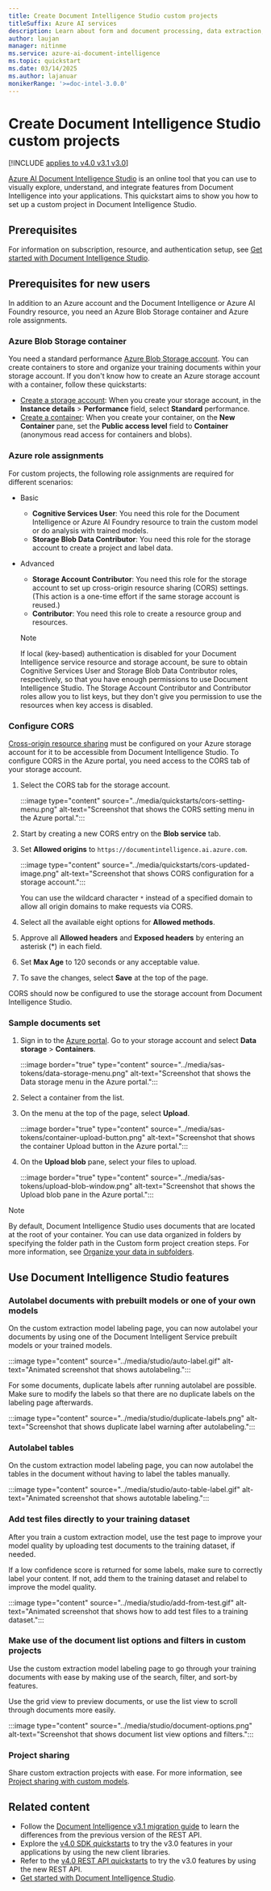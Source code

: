 ```yaml
---
title: Create Document Intelligence Studio custom projects
titleSuffix: Azure AI services
description: Learn about form and document processing, data extraction, and analysis by using Document Intelligence Studio.
author: laujan
manager: nitinme
ms.service: azure-ai-document-intelligence
ms.topic: quickstart
ms.date: 03/14/2025
ms.author: lajanuar
monikerRange: '>=doc-intel-3.0.0'
---
```



<!-- markdownlint-disable MD001 -->

# Create Document Intelligence Studio custom projects

[!INCLUDE [applies to v4.0 v3.1 v3.0](../includes/applies-to-v40-v31-v30.md)]

[Azure AI Document Intelligence Studio](https://formrecognizer.appliedai.azure.com/) is an online tool that you can use to visually explore, understand, and integrate features from Document Intelligence into your applications. This quickstart aims to show you how to set up a custom project in Document Intelligence Studio.

## Prerequisites

For information on subscription, resource, and authentication setup, see [Get started with Document Intelligence Studio](get-started-studio.md#prerequisites).

## Prerequisites for new users

In addition to an Azure account and the Document Intelligence or Azure AI Foundry resource, you need an Azure Blob Storage container and Azure role assignments.

### Azure Blob Storage container

You need a standard performance [Azure Blob Storage account](https://portal.azure.com/#create/Microsoft.StorageAccount-ARM). You can create containers to store and organize your training documents within your storage account. If you don't know how to create an Azure storage account with a container, follow these quickstarts:

   * [Create a storage account](/azure/storage/common/storage-account-create): When you create your storage account, in the **Instance details** > **Performance** field, select **Standard** performance.
   * [Create a container](/azure/storage/blobs/storage-quickstart-blobs-portal#create-a-container): When you create your container, on the **New Container** pane, set the **Public access level** field to **Container** (anonymous read access for containers and blobs).

### Azure role assignments

For custom projects, the following role assignments are required for different scenarios:

* Basic
  * **Cognitive Services User**: You need this role for the Document Intelligence or Azure AI Foundry resource to train the custom model or do analysis with trained models.
  * **Storage Blob Data Contributor**: You need this role for the storage account to create a project and label data.
* Advanced
  * **Storage Account Contributor**: You need this role for the storage account to set up cross-origin resource sharing (CORS) settings. (This action is a one-time effort if the same storage account is reused.)
  * **Contributor**: You need this role to create a resource group and resources.

  > [!NOTE]
  > If local (key-based) authentication is disabled for your Document Intelligence service resource and storage account, be sure to obtain Cognitive Services User and Storage Blob Data Contributor roles, respectively, so that you have enough permissions to use Document Intelligence Studio. The Storage Account Contributor and Contributor roles allow you to list keys, but they don't give you permission to use the resources when key access is disabled.

### Configure CORS

[Cross-origin resource sharing](/rest/api/storageservices/cross-origin-resource-sharing--cors--support-for-the-azure-storage-services) must be configured on your Azure storage account for it to be accessible from Document Intelligence Studio. To configure CORS in the Azure portal, you need access to the CORS tab of your storage account.

1. Select the CORS tab for the storage account.

   :::image type="content" source="../media/quickstarts/cors-setting-menu.png" alt-text="Screenshot that shows the CORS setting menu in the Azure portal.":::

1. Start by creating a new CORS entry on the **Blob service** tab.

1. Set **Allowed origins** to `https://documentintelligence.ai.azure.com`.

   :::image type="content" source="../media/quickstarts/cors-updated-image.png" alt-text="Screenshot that shows CORS configuration for a storage account.":::

    You can use the wildcard character `*` instead of a specified domain to allow all origin domains to make requests via CORS.

1. Select all the available eight options for **Allowed methods**.

1. Approve all **Allowed headers** and **Exposed headers** by entering an asterisk (*) in each field.

1. Set **Max Age** to 120 seconds or any acceptable value.

1. To save the changes, select **Save** at the top of the page.

CORS should now be configured to use the storage account from Document Intelligence Studio.

### Sample documents set

1. Sign in to the [Azure portal](https://portal.azure.com). Go to your storage account and select **Data storage** > **Containers**.

   :::image border="true" type="content" source="../media/sas-tokens/data-storage-menu.png" alt-text="Screenshot that shows the Data storage menu in the Azure portal.":::

1. Select a container from the list.

1. On the menu at the top of the page, select **Upload**.

    :::image border="true" type="content" source="../media/sas-tokens/container-upload-button.png" alt-text="Screenshot that shows the container Upload button in the Azure portal.":::

1. On the **Upload blob** pane, select your files to upload.

    :::image border="true" type="content" source="../media/sas-tokens/upload-blob-window.png" alt-text="Screenshot that shows the Upload blob pane in the Azure portal.":::

> [!NOTE]
> By default, Document Intelligence Studio uses documents that are located at the root of your container. You can use data organized in folders by specifying the folder path in the Custom form project creation steps. For more information, see [Organize your data in subfolders](../how-to-guides/build-a-custom-model.md?view=doc-intel-2.1.0&preserve-view=true#organize-your-data-in-subfolders-optional).

## Use Document Intelligence Studio features

### Autolabel documents with prebuilt models or one of your own models

On the custom extraction model labeling page, you can now autolabel your documents by using one of the Document Intelligent Service prebuilt models or your trained models.

:::image type="content" source="../media/studio/auto-label.gif" alt-text="Animated screenshot that shows autolabeling.":::

For some documents, duplicate labels after running autolabel are possible. Make sure to modify the labels so that there are no duplicate labels on the labeling page afterwards.

:::image type="content" source="../media/studio/duplicate-labels.png" alt-text="Screenshot that shows duplicate label warning after autolabeling.":::

### Autolabel tables

On the custom extraction model labeling page, you can now autolabel the tables in the document without having to label the tables manually.

:::image type="content" source="../media/studio/auto-table-label.gif" alt-text="Animated screenshot that shows autotable labeling.":::

### Add test files directly to your training dataset

After you train a custom extraction model, use the test page to improve your model quality by uploading test documents to the training dataset, if needed.

If a low confidence score is returned for some labels, make sure to correctly label your content. If not, add them to the training dataset and relabel to improve the model quality.

:::image type="content" source="../media/studio/add-from-test.gif" alt-text="Animated screenshot that shows how to add test files to a training dataset.":::

### Make use of the document list options and filters in custom projects

Use the custom extraction model labeling page to go through your training documents with ease by making use of the search, filter, and sort-by features.

Use the grid view to preview documents, or use the list view to scroll through documents more easily.

:::image type="content" source="../media/studio/document-options.png" alt-text="Screenshot that shows document list view options and filters.":::

### Project sharing

Share custom extraction projects with ease. For more information, see [Project sharing with custom models](../how-to-guides/project-share-custom-models.md).

## Related content

* Follow the [Document Intelligence v3.1 migration guide](../v3-1-migration-guide.md) to learn the differences from the previous version of the REST API.
* Explore the [v4.0 SDK quickstarts](get-started-sdks-rest-api.md?view=doc-intel-4.0.0&preserve-view=true) to try the v3.0 features in your applications by using the new client libraries.
* Refer to the [v4.0 REST API quickstarts](get-started-sdks-rest-api.md?view=doc-intel-4.0.0&preserve-view=true) to try the v3.0 features by using the new REST API.
* [Get started with Document Intelligence Studio](https://formrecognizer.appliedai.azure.com).
